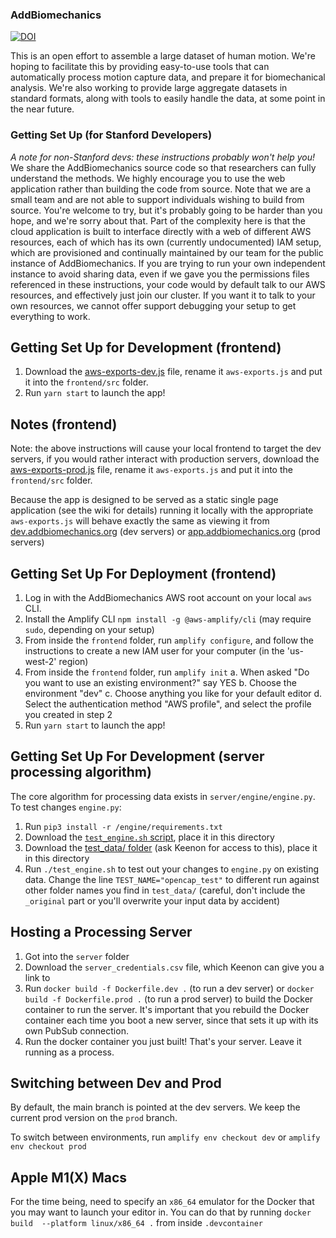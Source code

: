 ### AddBiomechanics

[![DOI](https://zenodo.org/badge/398424759.svg)](https://zenodo.org/badge/latestdoi/398424759)

This is an open effort to assemble a large dataset of human motion. We're hoping to facilitate this by providing easy-to-use tools that can automatically process motion capture data, and prepare it for biomechanical analysis. We're also working to provide large aggregate datasets in standard formats, along with tools to easily handle the data, at some point in the near future.

### Getting Set Up (for Stanford Developers)

*A note for non-Stanford devs: these instructions probably won't help you!* We share the AddBiomechanics source code so that researchers can fully understand the methods. We highly encourage you to use the web application rather than building the code from source. Note that we are a small team and are not able to support individuals wishing to build from source. You're welcome to try, but it's probably going to be harder than you hope, and we're sorry about that. Part of the complexity here is that the cloud application is built to interface directly with a web of different AWS resources, each of which has its own (currently undocumented) IAM setup, which are provisioned and continually maintained by our team for the public instance of AddBiomechanics. If you are trying to run your own independent instance to avoid sharing data, even if we gave you the permissions files referenced in these instructions, your code would by default talk to our AWS resources, and effectively just join our cluster. If you want it to talk to your own resources, we cannot offer support debugging your setup to get everything to work.

## Getting Set Up for Development (frontend)

1. Download the [aws-exports-dev.js](https://drive.google.com/file/d/1IBr3Fm-8rYeGudyWLvIEGPkdzdpR0I90/view?usp=sharing) file, rename it `aws-exports.js` and put it into the `frontend/src` folder.
2. Run `yarn start` to launch the app!

## Notes (frontend)

Note: the above instructions will cause your local frontend to target the dev servers, if you would rather interact with production servers, download the [aws-exports-prod.js](https://drive.google.com/file/d/1VZVgHHwSP-xmJW-qZeQ6U92FYWoU36aP/view?usp=sharing) file, rename it `aws-exports.js` and put it into the `frontend/src` folder.

Because the app is designed to be served as a static single page application (see the wiki for details) running it locally with the appropriate `aws-exports.js` will behave exactly the same as viewing it from [dev.addbiomechanics.org](https://dev.addbiomechanics.org) (dev servers) or [app.addbiomechanics.org](https://app.addbiomechanics.org) (prod servers)

## Getting Set Up For Deployment (frontend)

1. Log in with the AddBiomechanics AWS root account on your local `aws` CLI.
2. Install the Amplify CLI `npm install -g @aws-amplify/cli` (may require `sudo`, depending on your setup)
3. From inside the `frontend` folder, run `amplify configure`, and follow the instructions to create a new IAM user for your computer (in the 'us-west-2' region)
4. From inside the `frontend` folder, run `amplify init`
    a. When asked "Do you want to use an existing environment?" say YES
    b. Choose the environment "dev"
    c. Choose anything you like for your default editor
    d. Select the authentication method "AWS profile", and select the profile you created in step 2
5. Run `yarn start` to launch the app!
## Getting Set Up For Development (server processing algorithm)

The core algorithm for processing data exists in `server/engine/engine.py`. To test changes `engine.py`:

1. Run `pip3 install -r /engine/requirements.txt`
2. Download the [`test_engine.sh` script](https://drive.google.com/file/d/1n-9KSv-wZevuVNwShb1Ur36MRAZlnNhv/view?usp=share_link), place it in this directory
3. Download the [test_data/ folder](https://drive.google.com/drive/folders/1jGfgM1m13ksqLZByKUEoUwsy22OVtEza?usp=share_link) (ask Keenon for access to this), place it in this directory
4. Run `./test_engine.sh` to test out your changes to `engine.py` on existing data. Change the line `TEST_NAME="opencap_test"` to different run against other folder names you find in `test_data/` (careful, don't include the `_original` part or you'll overwrite your input data by accident)

## Hosting a Processing Server

1. Got into the `server` folder
2. Download the `server_credentials.csv` file, which Keenon can give you a link to
3. Run `docker build -f Dockerfile.dev .` (to run a dev server) or `docker build -f Dockerfile.prod .` (to run a prod server) to build the Docker container to run the server. It's important that you rebuild the Docker container each time you boot a new server, since that sets it up with its own PubSub connection.
4. Run the docker container you just built! That's your server. Leave it running as a process.

## Switching between Dev and Prod
By default, the main branch is pointed at the dev servers. We keep the current prod version on the `prod` branch.

To switch between environments, run `amplify env checkout dev` or `amplify env checkout prod`

## Apple M1(X) Macs

For the time being, need to specify an `x86_64` emulator for the Docker that you may want to launch your editor in.
You can do that by running `docker build  --platform linux/x86_64 .` from inside `.devcontainer`

